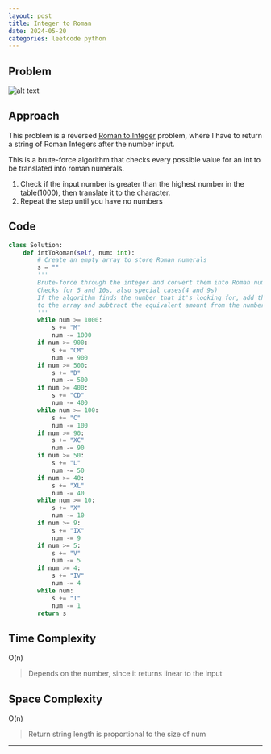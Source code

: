 ```yaml
---
layout: post
title: Integer to Roman
date: 2024-05-20
categories: leetcode python
---
```

## Problem
![alt text](/blog/public/img/IntegertoRoman.png)

## Approach
This problem is a reversed <a href="https://dyuk01.github.io/blog/leetcode/string/array/python/easy/2024/05/20/RomanToIntger.html">Roman to Integer</a> problem, where I have to return a string of Roman Integers after the number input.  
  
This is a brute-force algorithm that checks every possible value for an int to be translated into roman numerals.  

1. Check if the input number is greater than the highest number in the table(1000), then translate it to the character.  
2. Repeat the step until you have no numbers

## Code
```python
class Solution:
    def intToRoman(self, num: int):
        # Create an empty array to store Roman numerals
        s = ""
        '''
        Brute-force through the integer and convert them into Roman numerals
        Checks for 5 and 10s, also special cases(4 and 9s)
        If the algorithm finds the number that it's looking for, add the character
        to the array and subtract the equivalent amount from the number
        '''
        while num >= 1000:
            s += "M"
            num -= 1000
        if num >= 900:
            s += "CM"
            num -= 900
        if num >= 500:
            s += "D"
            num -= 500
        if num >= 400:
            s += "CD"
            num -= 400
        while num >= 100:
            s += "C"
            num -= 100
        if num >= 90:
            s += "XC"
            num -= 90
        if num >= 50:
            s += "L"
            num -= 50
        if num >= 40:
            s += "XL"
            num -= 40
        while num >= 10:
            s += "X"
            num -= 10
        if num >= 9:
            s += "IX"
            num -= 9
        if num >= 5:
            s += "V"
            num -= 5
        if num >= 4:
            s += "IV"
            num -= 4
        while num:
            s += "I"
            num -= 1
        return s
```
## Time Complexity
O(n)
> Depends on the number, since it returns linear to the input

## Space Complexity
O(n)
> Return string length is proportional to the size of num  

---